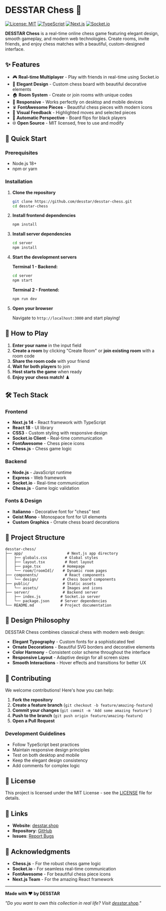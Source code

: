 # DESSTAR Chess 🏁

[![License: MIT](https://img.shields.io/badge/License-MIT-yellow.svg)](https://opensource.org/licenses/MIT)
[![TypeScript](https://img.shields.io/badge/TypeScript-007ACC?logo=typescript&logoColor=white)](#)
[![Next.js](https://img.shields.io/badge/Next.js-000000?logo=next.js&logoColor=white)](#)
[![Socket.io](https://img.shields.io/badge/Socket.io-010101?logo=socket.io&logoColor=white)](#)

**DESSTAR Chess** is a real-time online chess game featuring elegant design, smooth gameplay, and modern web technologies. Create rooms, invite friends, and enjoy chess matches with a beautiful, custom-designed interface.

## ✨ Features

- 🎮 **Real-time Multiplayer** - Play with friends in real-time using Socket.io
- 🎨 **Elegant Design** - Custom chess board with beautiful decorative elements
- 🏠 **Room System** - Create or join rooms with unique codes
- 📱 **Responsive** - Works perfectly on desktop and mobile devices
- ♛ **FontAwesome Pieces** - Beautiful chess pieces with modern icons
- 🎯 **Visual Feedback** - Highlighted moves and selected pieces
- 🔄 **Automatic Perspective** - Board flips for black players
- 🌐 **Open Source** - MIT licensed, free to use and modify

## 🚀 Quick Start

### Prerequisites

- Node.js 18+ 
- npm or yarn

### Installation

1. **Clone the repository**
   ```bash
   git clone https://github.com/desstar/desstar-chess.git
   cd desstar-chess
   ```

2. **Install frontend dependencies**
   ```bash
   npm install
   ```

3. **Install server dependencies**
   ```bash
   cd server
   npm install
   ```

4. **Start the development servers**
   
   **Terminal 1 - Backend:**
   ```bash
   cd server
   npm start
   ```
   
   **Terminal 2 - Frontend:**
   ```bash
   npm run dev
   ```

5. **Open your browser**
   
   Navigate to `http://localhost:3000` and start playing!

## 🎯 How to Play

1. **Enter your name** in the input field
2. **Create a room** by clicking "Create Room" or **join existing room** with a room code
3. **Share the room code** with your friend
4. **Wait for both players** to join
5. **Host starts the game** when ready
6. **Enjoy your chess match!** ♟️

## 🛠️ Tech Stack

### Frontend
- **Next.js 14** - React framework with TypeScript
- **React 18** - UI library
- **CSS3** - Custom styling with responsive design
- **Socket.io Client** - Real-time communication
- **FontAwesome** - Chess piece icons
- **Chess.js** - Chess game logic

### Backend
- **Node.js** - JavaScript runtime
- **Express** - Web framework
- **Socket.io** - Real-time communication
- **Chess.js** - Game logic validation

### Fonts & Design
- **Italianno** - Decorative font for "chess" text
- **Geist Mono** - Monospace font for UI elements
- **Custom Graphics** - Ornate chess board decorations

## 📁 Project Structure

```
desstar-chess/
├── app/                    # Next.js app directory
│   ├── globals.css        # Global styles
│   ├── layout.tsx         # Root layout
│   ├── page.tsx          # Homepage
│   └── room/[roomId]/    # Dynamic room pages
├── components/            # React components
│   └── design/           # Chess board components
├── public/               # Static assets
│   └── assets/           # Images and icons
├── server/               # Backend server
│   ├── index.js         # Socket.io server
│   └── package.json     # Server dependencies
└── README.md            # Project documentation
```

## 🎨 Design Philosophy

DESSTAR Chess combines classical chess with modern web design:

- **Elegant Typography** - Custom fonts for a sophisticated feel
- **Ornate Decorations** - Beautiful SVG borders and decorative elements  
- **Color Harmony** - Consistent color scheme throughout the interface
- **Responsive Layout** - Adaptive design for all screen sizes
- **Smooth Interactions** - Hover effects and transitions for better UX

## 🤝 Contributing

We welcome contributions! Here's how you can help:

1. **Fork the repository**
2. **Create a feature branch** (`git checkout -b feature/amazing-feature`)
3. **Commit your changes** (`git commit -m 'Add some amazing feature'`)
4. **Push to the branch** (`git push origin feature/amazing-feature`)
5. **Open a Pull Request**

### Development Guidelines

- Follow TypeScript best practices
- Maintain responsive design principles
- Test on both desktop and mobile
- Keep the elegant design consistency
- Add comments for complex logic

## 📜 License

This project is licensed under the MIT License - see the [LICENSE](LICENSE) file for details.

## 🔗 Links

- **Website**: [desstar.shop](https://desstar.shop)
- **Repository**: [GitHub](https://github.com/desstar/desstar-chess)
- **Issues**: [Report Bugs](https://github.com/desstar/desstar-chess/issues)

## 🙏 Acknowledgments

- **Chess.js** - For the robust chess game logic
- **Socket.io** - For seamless real-time communication
- **FontAwesome** - For beautiful chess piece icons
- **Next.js Team** - For the amazing React framework

---

**Made with ♥️ by DESSTAR**

*"Do you want to own this collection in real life? Visit [desstar.shop](https://desstar.shop)."* 